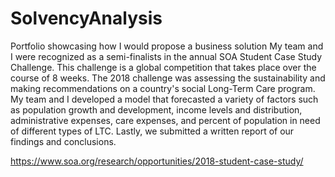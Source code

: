 # SolvencyAnalysis
Portfolio showcasing how I would propose a business solution
My team and I were recognized as a semi-finalists in the annual SOA Student Case Study Challenge. This challenge is a global competition that takes place over the course of 8 weeks.
The 2018 challenge was assessing the sustainability and making recommendations on a country's social Long-Term Care program.
My team and I developed a model that forecasted a variety of factors such as population growth and development, income levels and distribution, administrative expenses, care expenses, and percent of population in need of different types of LTC.
Lastly, we submitted a written report of our findings and conclusions.

https://www.soa.org/research/opportunities/2018-student-case-study/
